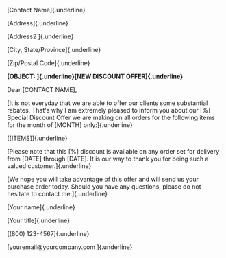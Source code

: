 [Contact Name]{.underline}

[Address]{.underline}

[Address2 ]{.underline}

[City, State/Province]{.underline}

[Zip/Postal Code]{.underline}

**[OBJECT: ]{.underline}[NEW DISCOUNT OFFER]{.underline}**

Dear \[CONTACT NAME\],

[It is not everyday that we are able to offer our clients some
substantial rebates. That's why I am extremely pleased to inform you
about our \[%\] Special Discount Offer we are making on all orders for
the following items for the month of \[MONTH\] only:]{.underline}

[\[ITEMS\]]{.underline}

[Please note that this \[%\] discount is available on any order set for
delivery from \[DATE\] through \[DATE\]. It is our way to thank you for
being such a valued customer.]{.underline}

[We hope you will take advantage of this offer and will send us your
purchase order today. Should you have any questions, please do not
hesitate to contact me.]{.underline}

[Your name]{.underline}

[Your title]{.underline}

[(800) 123-4567]{.underline}

[youremail\@yourcompany.com ]{.underline}
